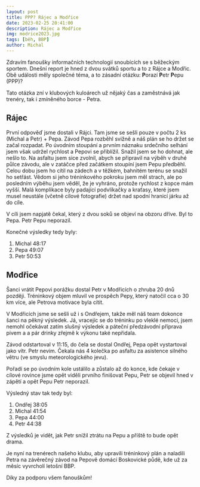 ```yaml
---
layout: post
title: PPP? Rájec a Modřice
date: 2023-02-25 20:41:00
description: Rájec a Modřice
img: modrice2023.jpg
tags: [běh, BBP]
author: Michal
---
```


Zdravím fanoušky informačních technologií snoubících se s běžeckým sportem. Dnešní report je
hned z dvou svátků sportu a to z Rájce a Modřic. Obě události měly společné téma,
a to zásadní otázku: **P**orazí **P**etr **P**epu (PPP)?

Tato otázka zní v klubových kuloárech už nějaký čas a zaměstnává jak trenéry, tak i zmíněného
borce - Petra.

## Rájec

První odpověď jsme dostali v Rájci. Tam jsme se sešli pouze v počtu 2 ks (Michal a Petr) + Pepa. 
Závod Pepa rozběhl svižně a náš plán se ho držet se začal rozpadat. Po úvodním
stoupání a prvním náznaku srdečního selhání jsem však udržel rychlost a Pepovi se přiblížil. 
Snažil jsem se ho dohnat, ale nešlo to. Na asfaltu jsem sice zvolnil, abych se připravil
na výběh v druhé půlce závodu, ale v zatáčce před začátkem stoupíní jsem Pepu předběhl. 
Celou dobu jsem ho cítil na zádech a v těžkém, bahnitém terénu se snažil ho setřást. 
Vědom si jeho tréninkového pokroku jsem měl strach, ale po posledním výběhu jsem věděl, 
že je vyhráno, protože rychlost z kopce mám vyšší. 
Malá komplikace byly padající podvlíkačky a kraťasy, které jsem musel 
neustále (včetně cílové fotografie) držet nad spodní hranicí járku až do cíle.  

V cíli jsem napjatě čekal, který z dvou soků se objeví na obzoru dříve. Byl to Pepa.
Petr Pepu neporazil. 

Konečné výsledky tedy byly:

1. Michal 48:17
2. Pepa 49:07
3. Petr 50:53

## Modřice

Šanci vrátit Pepovi porážku dostal Petr v Modřicích o zhruba 20 dnů později. Tréninkový
objem mluvil ve prospěch Pepy, který natočil cca o 30 km více, ale Petrova motivace byla
cítit.

V Modřicích jsme se sešli už i s Ondřejem, takže měl náš team dokonce šanci na pěkný výsledek. 
Já, vracejíc se do tréninku po vleklé nemoci, jsem nemohl očekávat zatím slušný výsledek a 
páteční předzávodní příprava pivem a a pár drinky zřejmě k výkonu také nepřidala.

Závod odstartoval v 11:15, do čela se dostal Ondřej, Pepa opět vystartoval jako vítr. Petr nevim. 
Čekala nás 4 kolečka po asfaltu za asistence silného větru (ve smyslu meteorologického jevu). 

Pořadí se po úvodním kole ustálilo a zůstalo až do konce, kde čekaje v cílové rovince jsme opět
viděli prvního finišovat Pepu, Petr se objevil hned v zápětí a opět Pepu Petr neporazil. 

Výsledný stav tak tedy byl:

1. Ondřej 38:05
2. Michal 41:54
3. Pepa 44:00
4. Petr 44:38

Z výsledků je vidět, jak Petr snížil ztrátu na Pepu a příště to bude opět drama. 

Je nyní na trenérech našeho klubu, aby upravili tréninkový plán a naladili Petra na závěrečný 
závod na Pepově domácí Boskovické půdě, kde už za měsíc vyvrcholí letošní BBP. 

Díky za podporu všem fanouškům!
